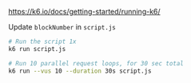 https://k6.io/docs/getting-started/running-k6/

Update `blockNumber` in `script.js`

```bash
# Run the script 1x
k6 run script.js

# Run 10 parallel request loops, for 30 sec total
k6 run --vus 10 --duration 30s script.js
```
